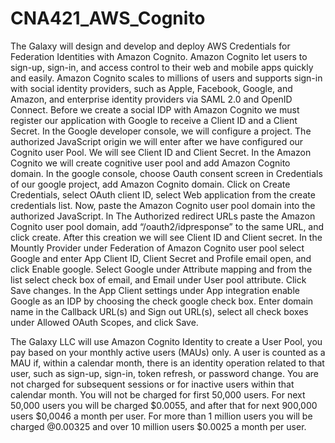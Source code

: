 # CNA421_AWS_Cognito

The Galaxy will design and develop and deploy AWS Credentials for Federation Identities with Amazon Cognito. Amazon Cognito let users to sign-up, sign-in, and access control to their web and mobile apps quickly and easily. Amazon Cognito scales to millions of users and supports sign-in with social identity providers, such as Apple, Facebook, Google, and Amazon, and enterprise identity providers via SAML 2.0 and OpenID Connect.
Before we create a social IDP with Amazon Cognito we must register our application with Google to receive a Client ID and a Client Secret. In the Google developer console, we will configure a project. The authorized JavaScript origin we will enter after we have configured our Cognito user Pool. We will see Client ID and Client Secret. In the Amazon Cognito we will create cognitive user pool and add Amazon Cognito domain. In the google console, choose Oauth consent screen in Credentials of our google project, add Amazon Cognito domain. Click on Create Credentials, select OAuth client ID, select Web application from the create credentials list. Now, paste the Amazon Cognito user pool domain into the authorized JavaScript. In The Authorized redirect URLs paste the Amazon Cognito user pool domain, add “/oauth2/idpresponse” to the same URL, and click create. After this creation we will see Client ID and Client secret. In the Mountly Provider under Federation of Amazon Cognito user pool select Google and enter App Client ID, Client Secret and Profile email open, and click Enable google. Select Google under Attribute mapping and from the list select check box of email, and Email under User pool attribute. Click Save changes. In the App Client settings under App integration enable Google as an IDP by choosing the check google check box. Enter domain name in the Callback URL(s) and Sign out URL(s), select all check boxes under Allowed OAuth Scopes, and click Save.

The Galaxy LLC will use Amazon Cognito Identity to create a User Pool, you pay based on your monthly active users (MAUs) only. A user is counted as a MAU if, within a calendar month, there is an identity operation related to that user, such as sign-up, sign-in, token refresh, or password change. You are not charged for subsequent sessions or for inactive users within that calendar month. You will not be charged for first 50,000 users. For next 50,000 users you will be charged $0.0055, and after that for next 900,000 users $0,0046 a month per user. For more than 1 million users you will be charged @0.00325 and over 10 million users $0.0025 a month per user.
